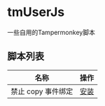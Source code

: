 # tmUserJs
一些自用的Tampermonkey脚本

## 脚本列表

| 名称                      | 操作                                                                                                                                                                        |
| ------------------------- | ------------------------------------------------------------------------------------------------------------------------------------------------------------------------------- |
| 禁止 copy 事件绑定        | [安装](https://github.com/zstings/tmUserJs/raw/refs/heads/main/src/disableCopyEvent.user.js)                |